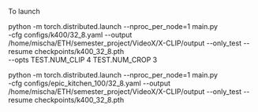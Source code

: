To launch 


python -m torch.distributed.launch --nproc_per_node=1 main.py \
-cfg configs/k400/32_8.yaml --output /home/mischa/ETH/semester_project/VideoX/X-CLIP/output --only_test --resume checkpoints/k400_32_8.pth \
--opts TEST.NUM_CLIP 4 TEST.NUM_CROP 3


python -m torch.distributed.launch --nproc_per_node=1 main.py \
-cfg configs/epic_kitchen_100/32_8.yaml --output /home/mischa/ETH/semester_project/VideoX/X-CLIP/output --only_test --resume checkpoints/k400_32_8.pth

